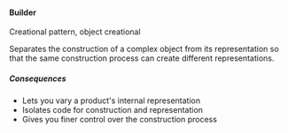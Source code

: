 #### Builder

Creational pattern, object creational

Separates the construction of a complex object from its representation so that the same construction process can create different representations.

##### Consequences

 * Lets you vary a product's internal representation
 * Isolates code for construction and representation
 * Gives you finer control over the construction process
